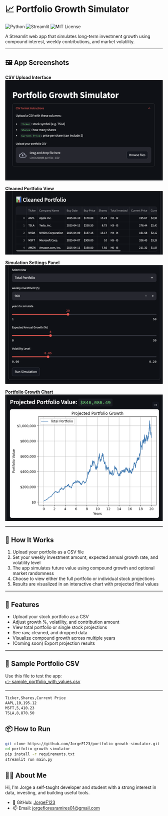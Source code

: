 # 📈 Portfolio Growth Simulator

![Python](https://img.shields.io/badge/Python-3.11-blue)
![Streamlit](https://img.shields.io/badge/Built%20with-Streamlit-brightgreen)
![MIT License](https://img.shields.io/badge/License-MIT-green)

A Streamlit web app that simulates long-term investment growth using compound interest, weekly contributions, and market volatility.

---

## 🖼 App Screenshots

**CSV Upload Interface**  
![Upload](images/upload_v2.png)

**Cleaned Portfolio View**  
![Portfolio](images/portfolio.png)

**Simulation Settings Panel**  
![Sliders](images/sliders.png)

**Portfolio Growth Chart**  
![Chart](images/chart.png)

---

## 🧠 How It Works

1. Upload your portfolio as a CSV file
2. Set your weekly investment amount, expected annual growth rate, and volatility level
3. The app simulates future value using compound growth and optional market randomness
4. Choose to view either the full portfolio or individual stock projections
5. Results are visualized in an interactive chart with projected final values

---

## 🚀 Features

- Upload your stock portfolio as a CSV  
- Adjust growth %, volatility, and contribution amount  
- View total portfolio or single stock projections  
- See raw, cleaned, and dropped data  
- Visualize compound growth across multiple years  
- (Coming soon) Export projection results  

---

## 📄 Sample Portfolio CSV

Use this file to test the app:  
[👉 sample_portfolio_with_values.csv](./sample_portfolio_with_values.csv)

---

```csv
Ticker,Shares,Current Price
AAPL,10,195.12
MSFT,5,410.23
TSLA,8,870.50
```
## 📦 How to Run

```bash
git clone https://github.com/JorgeF123/portfolio-growth-simulator.git
cd portfolio-growth-simulator
pip install -r requirements.txt
streamlit run main.py
```
## 👨‍💻 About Me

Hi, I'm Jorge a self-taught developer and student with a strong interest in data, investing, and building useful tools.  
- 🔗 GitHub: [JorgeF123](https://github.com/JorgeF123)  
- 📫 Email: jorgefloresramires01@gmail.com

